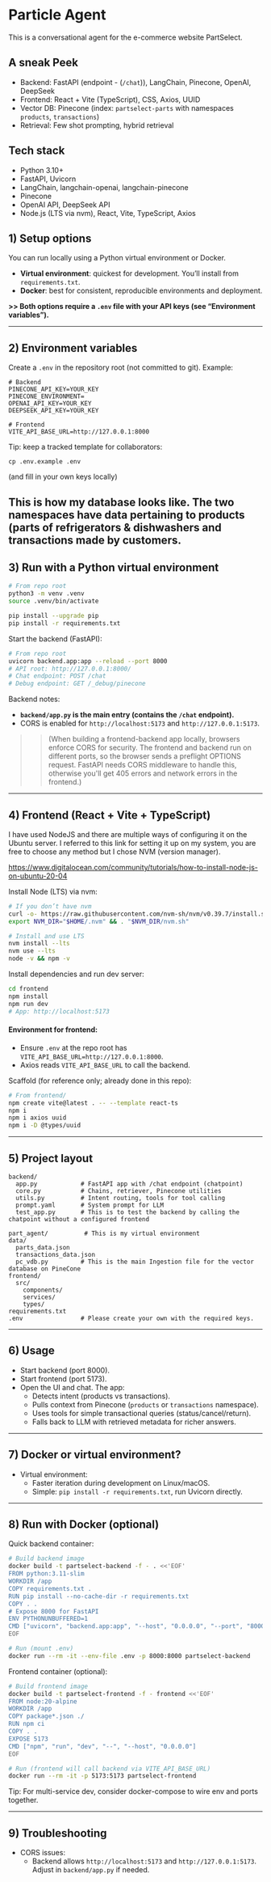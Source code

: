 # Particle Agent

This is a conversational agent for the e-commerce website PartSelect.

## A sneak Peek
- Backend: FastAPI (endpoint - (`/chat`)), LangChain, Pinecone, OpenAI, DeepSeek
- Frontend: React + Vite (TypeScript), CSS, Axios, UUID
- Vector DB: Pinecone (index: `partselect-parts` with namespaces `products`, `transactions`)
- Retrieval: Few shot prompting, hybrid retrieval 

## Tech stack
- Python 3.10+
- FastAPI, Uvicorn
- LangChain, langchain-openai, langchain-pinecone
- Pinecone
- OpenAI API, DeepSeek API
- Node.js (LTS via nvm), React, Vite, TypeScript, Axios

## 1) Setup options
You can run locally using a Python virtual environment or Docker.

- **Virtual environment**: quickest for development. You’ll install from `requirements.txt`.
- **Docker**: best for consistent, reproducible environments and deployment.

**>> Both options require a `.env` file with your API keys (see “Environment variables”).**

---

## 2) Environment variables

Create a `.env` in the repository root (not committed to git). Example:

```
# Backend
PINECONE_API_KEY=YOUR_KEY
PINECONE_ENVIRONMENT=  
OPENAI_API_KEY=YOUR_KEY
DEEPSEEK_API_KEY=YOUR_KEY

# Frontend
VITE_API_BASE_URL=http://127.0.0.1:8000
```

Tip: keep a tracked template for collaborators:
```
cp .env.example .env
```
(and fill in your own keys locally)

This is how my database looks like. The two namespaces have data pertaining to products (parts of **refrigerators & dishwashers** and **transactions made by customers**.
---

## 3) Run with a Python virtual environment

```bash
# From repo root
python3 -m venv .venv
source .venv/bin/activate

pip install --upgrade pip
pip install -r requirements.txt
```

Start the backend (FastAPI):
```bash
# From repo root
uvicorn backend.app:app --reload --port 8000
# API root: http://127.0.0.1:8000/
# Chat endpoint: POST /chat
# Debug endpoint: GET /_debug/pinecone
```

Backend notes:
- **`backend/app.py` is the main entry (contains the `/chat` endpoint).**
- CORS is enabled for `http://localhost:5173` and `http://127.0.0.1:5173`.
>> (When building a frontend-backend app locally, browsers enforce CORS for security. 
The frontend and backend run on different ports, so the browser sends a preflight OPTIONS request.
FastAPI needs CORS middleware to handle this, otherwise you'll get 405 errors 
and network errors in the frontend.) 

---
## 4) Frontend (React + Vite + TypeScript)

I have used NodeJS and there are multiple ways of configuring it on the Ubuntu server. I referred to this link for setting it up on my system, you are free to choose any method but I chose NVM (version manager).

https://www.digitalocean.com/community/tutorials/how-to-install-node-js-on-ubuntu-20-04

Install Node (LTS) via nvm:
```bash
# If you don’t have nvm
curl -o- https://raw.githubusercontent.com/nvm-sh/nvm/v0.39.7/install.sh | bash
export NVM_DIR="$HOME/.nvm" && . "$NVM_DIR/nvm.sh"

# Install and use LTS
nvm install --lts
nvm use --lts
node -v && npm -v
```

Install dependencies and run dev server:
```bash
cd frontend
npm install
npm run dev
# App: http://localhost:5173
```

#### Environment for frontend:
- Ensure `.env` at the repo root has `VITE_API_BASE_URL=http://127.0.0.1:8000`.
- Axios reads `VITE_API_BASE_URL` to call the backend.

Scaffold (for reference only; already done in this repo):
```bash
# From frontend/
npm create vite@latest . -- --template react-ts
npm i
npm i axios uuid
npm i -D @types/uuid
```
---
## 5) Project layout

```
backend/
  app.py            # FastAPI app with /chat endpoint (chatpoint)
  core.py           # Chains, retriever, Pinecone utilities
  utils.py          # Intent routing, tools for tool calling
  prompt.yaml       # System prompt for LLM
  test_app.py       # This is to test the backend by calling the chatpoint without a configured frontend

part_agent/          # This is my virtual environment
data/
  parts_data.json
  transactions_data.json
  pc_vdb.py         # This is the main Ingestion file for the vector database on PineCone
frontend/
  src/
    components/
    services/
    types/
requirements.txt
.env                # Please create your own with the required keys.
```
---

## 6) Usage

- Start backend (port 8000).
- Start frontend (port 5173).
- Open the UI and chat. The app:
  - Detects intent (products vs transactions).
  - Pulls context from Pinecone (`products` or `transactions` namespace).
  - Uses tools for simple transactional queries (status/cancel/return).
  - Falls back to LLM with retrieved metadata for richer answers.

---

## 7) Docker or virtual environment?

- Virtual environment:
  - Faster iteration during development on Linux/macOS.
  - Simple: `pip install -r requirements.txt`, run Uvicorn directly.
---


## 8) Run with Docker (optional)

Quick backend container:
```bash
# Build backend image
docker build -t partselect-backend -f - . <<'EOF'
FROM python:3.11-slim
WORKDIR /app
COPY requirements.txt .
RUN pip install --no-cache-dir -r requirements.txt
COPY . .
# Expose 8000 for FastAPI
ENV PYTHONUNBUFFERED=1
CMD ["uvicorn", "backend.app:app", "--host", "0.0.0.0", "--port", "8000"]
EOF

# Run (mount .env)
docker run --rm -it --env-file .env -p 8000:8000 partselect-backend
```

Frontend container (optional):
```bash
# Build frontend image
docker build -t partselect-frontend -f - frontend <<'EOF'
FROM node:20-alpine
WORKDIR /app
COPY package*.json ./
RUN npm ci
COPY . .
EXPOSE 5173
CMD ["npm", "run", "dev", "--", "--host", "0.0.0.0"]
EOF

# Run (frontend will call backend via VITE_API_BASE_URL)
docker run --rm -it -p 5173:5173 partselect-frontend
```

Tip: For multi-service dev, consider docker-compose to wire env and ports together.

---

## 9) Troubleshooting

- CORS issues:
  - Backend allows `http://localhost:5173` and `http://127.0.0.1:5173`. Adjust in `backend/app.py` if needed.



